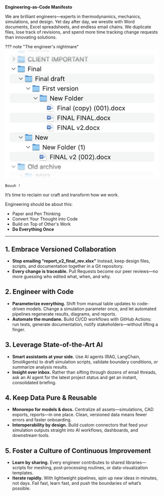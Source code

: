 **Engineering-as-Code Manifesto**

We are brilliant engineers—experts in thermodynamics, mechanics, simulations, and design. Yet day after day, we wrestle with Word documents, Excel spreadsheets, and endless email chains. We duplicate files, lose track of revisions, and spend more time tracking change requests than innovating solutions.

??? note "The engineer's nightmare"
    ![Bad folder](./bad_folder.png)

    Bouuh !

It’s time to reclaim our craft and transform how we work.

Engineering should be about this:
- Paper and Pen Thinking
- Convert Your Thought into Code
- Build on Top of Other's Work
- **Do Everything Once**

---

## 1. Embrace Versioned Collaboration

* **Stop emailing “report\_v2\_final\_rev.xlsx”**
  Instead, keep design files, scripts, and documentation together in a Git repository.
* **Every change is traceable.**
  Pull Requests become our peer reviews—no more guessing who edited what, when, and why.

## 2. Engineer with Code

* **Parameterize everything.**
  Shift from manual table updates to code-driven models. Change a simulation parameter once, and let automated pipelines regenerate results, diagrams, and reports.
* **Automate the mundane.**
  Build CI/CD workflows with GitHub Actions: run tests, generate documentation, notify stakeholders—without lifting a finger.

## 3. Leverage State-of-the-Art AI

* **Smart assistants at your side.**
  Use AI agents (RAG, LangChain, SmolAgents) to draft simulation scripts, validate boundary conditions, or summarize analysis results.
* **Insight over inbox.**
  Rather than sifting through dozens of email threads, ask an AI agent for the latest project status and get an instant, consolidated briefing.

## 4. Keep Data Pure & Reusable

* **Monorepo for models & docs.**
  Centralize all assets—simulations, CAD exports, reports—in one place. Clean, versioned data means fewer errors and faster onboarding.
* **Interoperability by design.**
  Build custom connectors that feed your simulation outputs straight into AI workflows, dashboards, and downstream tools.

## 5. Foster a Culture of Continuous Improvement

* **Learn by sharing.**
  Every engineer contributes to shared libraries—scripts for meshing, post-processing routines, or data-visualization templates.
* **Iterate rapidly.**
  With lightweight pipelines, spin up new ideas in minutes, not days. Fail fast, learn fast, and push the boundaries of what’s possible.

